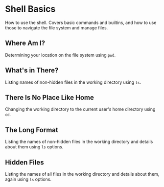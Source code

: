 # Shell Basics
How to use the shell. Covers basic commands and builtins, and how to use those to navigate the file system and manage files.

## Where Am I?
Determining your location on the file system using `pwd`.

## What's in There?
Listing names of non-hidden files in the working directory using `ls`.

## There Is No Place Like Home
Changing the working directory to the current user's home directory using `cd`.

## The Long Format
Listing the names of non-hidden files in the working directory and details about them using `ls` options.

## Hidden Files
Listing the names of all files in the working directory and details about them, again using `ls` options.
